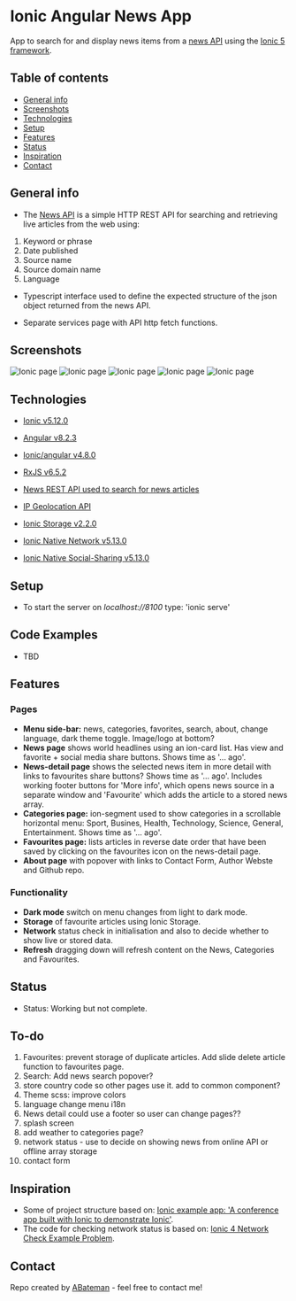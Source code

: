 # Ionic Angular News App

App to search for and display news items from a [news API](https://newsapi.org/) using the [Ionic 5 framework](https://ionicframework.com/docs).

## Table of contents

* [General info](#general-info)
* [Screenshots](#screenshots)
* [Technologies](#technologies)
* [Setup](#setup)
* [Features](#features)
* [Status](#status)
* [Inspiration](#inspiration)
* [Contact](#contact)

## General info

* The [News API](https://newsapi.org/) is a simple HTTP REST API for searching and retrieving live articles from the web using:

1. Keyword or phrase
2. Date published
3. Source name
4. Source domain name
5. Language

* Typescript interface used to define the expected structure of the json object returned from the news API.

* Separate services page with API http fetch functions.

## Screenshots

![Ionic page](./img/news-page.png)
![Ionic page](./img/news-detail.png)
![Ionic page](./img/categories-page.png)
![Ionic page](./img/favourites-page.png)
![Ionic page](./img/about-page.png)

## Technologies

* [Ionic v5.12.0](https://ionicframework.com/)

* [Angular v8.2.3](https://angular.io/)

* [Ionic/angular v4.8.0](https://www.npmjs.com/package/@ionic/angular)

* [RxJS v6.5.2](https://reactivex.io/)

* [News REST API used to search for news articles](https://newsapi.org/)

* [IP Geolocation API](http://ip-api.com/)

* [Ionic Storage v2.2.0](https://ionicframework.com/docs/building/storage)

* [Ionic Native Network v5.13.0](https://ionicframework.com/docs/native/network)

* [Ionic Native Social-Sharing v5.13.0](https://ionicframework.com/docs/native/social-sharing)

## Setup

* To start the server on _localhost://8100_ type: 'ionic serve'

## Code Examples

* TBD

## Features

### Pages

* **Menu side-bar:** news, categories, favorites, search, about, change language, dark theme toggle. Image/logo at bottom?
* **News page** shows world headlines using an ion-card list. Has view and favorite + social media share buttons. Shows time as '... ago'.
* **News-detail page** shows the selected news item in more detail with links to favourites share buttons? Shows time as '... ago'. Includes working footer buttons for 'More info', which opens news source in a separate window and 'Favourite' which adds the article to a stored news array.
* **Categories page:** ion-segment used to show categories in a scrollable horizontal menu: Sport, Busines, Health, Technology, Science, General, Entertainment. Shows time as '... ago'.
* **Favourites page:** lists articles in reverse date order that have been saved by clicking on the favourites icon on the news-detail page.
* **About page** with popover with links to Contact Form, Author Webste and Github repo.

### Functionality

* **Dark mode** switch on menu changes from light to dark mode.
* **Storage** of favourite articles using Ionic Storage.
* **Network** status check in initialisation and also to decide whether to show live or stored data.
* **Refresh** dragging down will refresh content on the News, Categories and Favourites.

## Status

* Status: Working but not complete.

## To-do

1. Favourites: prevent storage of duplicate articles. Add slide delete article function to favourites page.
2. Search: Add news search popover?
3. store country code so other pages use it. add to common component?
4. Theme scss: improve colors
5. language change menu i18n
6. News detail could use a footer so user can change pages??
7. splash screen
8. add weather to categories page?
9. network status - use to decide on showing news from online API or offline array storage
10. contact form

## Inspiration

* Some of project structure based on: [Ionic example app: 'A conference app built with Ionic to demonstrate Ionic'](https://github.com/ionic-team/ionic-conference-app).
* The code for checking network status is based on: [Ionic 4 Network Check Example Problem](https://forum.ionicframework.com/t/ionic-4-network-check-example-problem/157909/2).

## Contact

Repo created by [ABateman](https://www.andrewbateman.org) - feel free to contact me!
